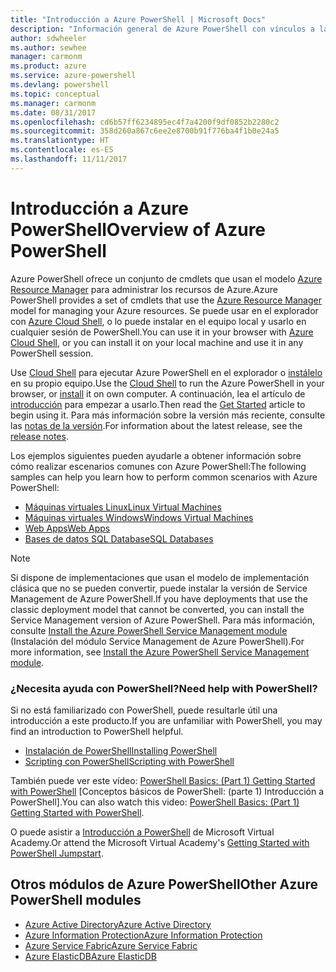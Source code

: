 ```yaml
---
title: "Introducción a Azure PowerShell | Microsoft Docs"
description: "Información general de Azure PowerShell con vínculos a la instalación y configuración."
author: sdwheeler
ms.author: sewhee
manager: carmonm
ms.product: azure
ms.service: azure-powershell
ms.devlang: powershell
ms.topic: conceptual
ms.manager: carmonm
ms.date: 08/31/2017
ms.openlocfilehash: cd6b57ff6234895ec4f7a4200f9df0852b2280c2
ms.sourcegitcommit: 358d260a867c6ee2e8700b91f776ba4f1b0e24a5
ms.translationtype: HT
ms.contentlocale: es-ES
ms.lasthandoff: 11/11/2017
---
```

# <a name="overview-of-azure-powershell"></a><span data-ttu-id="8154c-103">Introducción a Azure PowerShell</span><span class="sxs-lookup"><span data-stu-id="8154c-103">Overview of Azure PowerShell</span></span>

<span data-ttu-id="8154c-104">Azure PowerShell ofrece un conjunto de cmdlets que usan el modelo [Azure Resource Manager](/azure/azure-resource-manager/resource-group-overview) para administrar los recursos de Azure.</span><span class="sxs-lookup"><span data-stu-id="8154c-104">Azure PowerShell provides a set of cmdlets that use the [Azure Resource Manager](/azure/azure-resource-manager/resource-group-overview) model for managing your Azure resources.</span></span> <span data-ttu-id="8154c-105">Se puede usar en el explorador con [Azure Cloud Shell](/azure/cloud-shell/overview), o lo puede instalar en el equipo local y usarlo en cualquier sesión de PowerShell.</span><span class="sxs-lookup"><span data-stu-id="8154c-105">You can use it in your browser with [Azure Cloud Shell](/azure/cloud-shell/overview), or you can install it on your local machine and use it in any PowerShell session.</span></span>

<span data-ttu-id="8154c-106">Use [Cloud Shell](/azure/cloud-shell/overview) para ejecutar Azure PowerShell en el explorador o [instálelo](install-azurerm-ps.md) en su propio equipo.</span><span class="sxs-lookup"><span data-stu-id="8154c-106">Use the [Cloud Shell](/azure/cloud-shell/overview) to run the Azure PowerShell in your browser, or [install](install-azurerm-ps.md) it on own computer.</span></span> <span data-ttu-id="8154c-107">A continuación, lea el artículo de [introducción](get-started-azureps.md) para empezar a usarlo.</span><span class="sxs-lookup"><span data-stu-id="8154c-107">Then read the [Get Started](get-started-azureps.md) article to begin using it.</span></span> <span data-ttu-id="8154c-108">Para más información sobre la versión más reciente, consulte las [notas de la versión](release-notes-azureps.md).</span><span class="sxs-lookup"><span data-stu-id="8154c-108">For information about the latest release, see the [release notes](release-notes-azureps.md).</span></span>

<span data-ttu-id="8154c-109">Los ejemplos siguientes pueden ayudarle a obtener información sobre cómo realizar escenarios comunes con Azure PowerShell:</span><span class="sxs-lookup"><span data-stu-id="8154c-109">The following samples can help you learn how to perform common scenarios with Azure PowerShell:</span></span>

* [<span data-ttu-id="8154c-110">Máquinas virtuales Linux</span><span class="sxs-lookup"><span data-stu-id="8154c-110">Linux Virtual Machines</span></span>](/azure/virtual-machines/virtual-machines-linux-powershell-samples?toc=/powershell/azure/toc.json)
* [<span data-ttu-id="8154c-111">Máquinas virtuales Windows</span><span class="sxs-lookup"><span data-stu-id="8154c-111">Windows Virtual Machines</span></span>](/azure/virtual-machines/virtual-machines-windows-powershell-samples?toc=/powershell/azure/toc.json)
* [<span data-ttu-id="8154c-112">Web Apps</span><span class="sxs-lookup"><span data-stu-id="8154c-112">Web Apps</span></span>](/azure/app-service-web/app-service-powershell-samples?toc=/powershell/azure/toc.json)
* [<span data-ttu-id="8154c-113">Bases de datos SQL Database</span><span class="sxs-lookup"><span data-stu-id="8154c-113">SQL Databases</span></span>](/azure/sql-database/sql-database-powershell-samples?toc=/powershell/azure/toc.json)

> [!NOTE]
> <span data-ttu-id="8154c-114">Si dispone de implementaciones que usan el modelo de implementación clásica que no se pueden convertir, puede instalar la versión de Service Management de Azure PowerShell.</span><span class="sxs-lookup"><span data-stu-id="8154c-114">If you have deployments that use the classic deployment model that cannot be converted, you can install the Service Management version of Azure PowerShell.</span></span> <span data-ttu-id="8154c-115">Para más información, consulte [Install the Azure PowerShell Service Management module](/powershell/azure/servicemanagement/install-azure-ps) (Instalación del módulo Service Management de Azure PowerShell).</span><span class="sxs-lookup"><span data-stu-id="8154c-115">For more information, see [Install the Azure PowerShell Service Management module](/powershell/azure/servicemanagement/install-azure-ps).</span></span>


### <a name="need-help-with-powershell"></a><span data-ttu-id="8154c-116">¿Necesita ayuda con PowerShell?</span><span class="sxs-lookup"><span data-stu-id="8154c-116">Need help with PowerShell?</span></span>

<span data-ttu-id="8154c-117">Si no está familiarizado con PowerShell, puede resultarle útil una introducción a este producto.</span><span class="sxs-lookup"><span data-stu-id="8154c-117">If you are unfamiliar with PowerShell, you may find an introduction to PowerShell helpful.</span></span>

* [<span data-ttu-id="8154c-118">Instalación de PowerShell</span><span class="sxs-lookup"><span data-stu-id="8154c-118">Installing PowerShell</span></span>](/powershell/scripting/installing-windows-powershell)
* [<span data-ttu-id="8154c-119">Scripting con PowerShell</span><span class="sxs-lookup"><span data-stu-id="8154c-119">Scripting with PowerShell</span></span>](/powershell/scripting/scripting-with-windows-powershell)

<span data-ttu-id="8154c-120">También puede ver este vídeo: [PowerShell Basics: (Part 1) Getting Started with PowerShell](https://channel9.msdn.com/Blogs/Taste-of-Premier/PowerShellBasicsPart1) [Conceptos básicos de PowerShell: (parte 1) Introducción a PowerShell].</span><span class="sxs-lookup"><span data-stu-id="8154c-120">You can also watch this video: [PowerShell Basics: (Part 1) Getting Started with PowerShell](https://channel9.msdn.com/Blogs/Taste-of-Premier/PowerShellBasicsPart1).</span></span>

<span data-ttu-id="8154c-121">O puede asistir a [Introducción a PowerShell](https://mva.microsoft.com/liveevents/powershell-jumpstart) de Microsoft Virtual Academy.</span><span class="sxs-lookup"><span data-stu-id="8154c-121">Or attend the Microsoft Virtual Academy's [Getting Started with PowerShell Jumpstart](https://mva.microsoft.com/liveevents/powershell-jumpstart).</span></span>

## <a name="other-azure-powershell-modules"></a><span data-ttu-id="8154c-122">Otros módulos de Azure PowerShell</span><span class="sxs-lookup"><span data-stu-id="8154c-122">Other Azure PowerShell modules</span></span>

* [<span data-ttu-id="8154c-123">Azure Active Directory</span><span class="sxs-lookup"><span data-stu-id="8154c-123">Azure Active Directory</span></span>](/powershell/azure/active-directory/)
* [<span data-ttu-id="8154c-124">Azure Information Protection</span><span class="sxs-lookup"><span data-stu-id="8154c-124">Azure Information Protection</span></span>](/powershell/azure/aip/)
* [<span data-ttu-id="8154c-125">Azure Service Fabric</span><span class="sxs-lookup"><span data-stu-id="8154c-125">Azure Service Fabric</span></span>](/powershell/azure/service-fabric/)
* [<span data-ttu-id="8154c-126">Azure ElasticDB</span><span class="sxs-lookup"><span data-stu-id="8154c-126">Azure ElasticDB</span></span>](/powershell/azure/elasticdbjobs/)
